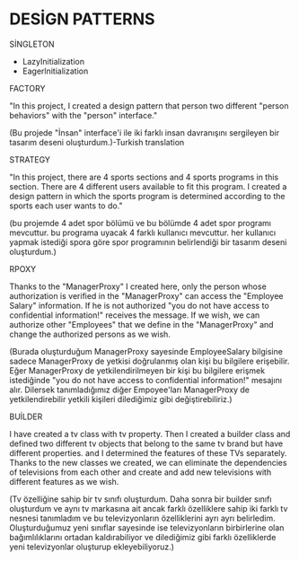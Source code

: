 # DESİGN PATTERNS

SİNGLETON

* LazyInitialization
* Eagerlnitialization

FACTORY

"In this project, I created a design pattern that person two different "person behaviors" with the "person" interface."

(Bu projede "İnsan" interface'i ile iki farklı insan davranışını sergileyen bir tasarım deseni oluşturdum.)-Turkish translation

STRATEGY

"In this project, there are 4 sports sections and 4 sports programs in this section. There are 4 different users available to fit this program. I created a design pattern in which the sports program is determined according to the sports each user wants to do."

(bu projemde 4 adet spor bölümü ve bu bölümde 4 adet spor programı mevcuttur. bu programa uyacak 4 farklı kullanıcı mevcuttur. her kullanıcı yapmak istediği spora göre spor programının belirlendiği bir tasarım deseni oluşturdum.)

RPOXY 

Thanks to the "ManagerProxy" I created here, only the person whose authorization is verified in the "ManagerProxy" can access the "Employee Salary" information. If he is not authorized "you do not have access to confidential information!" receives the message. If we wish, we can authorize other "Employees" that we define in the "ManagerProxy" and change the authorized persons as we wish.

(Burada oluşturduğum ManagerProxy sayesinde EmployeeSalary bilgisine sadece ManagerProxy de yetkisi doğrulanmış olan kişi bu bilgilere erişebilir. Eğer ManagerProxy de yetkilendirilmeyen bir kişi bu bilgilere erişmek istediğinde "you do not have access to confidential information!" mesajını alır. Dilersek tanımladığımız diğer Empoyee'ları ManagerProxy de yetkilendirebilir yetkili kişileri dilediğimiz gibi değiştirebiliriz.)

BUİLDER 

I have created a tv class with tv property. Then I created a builder class and defined two different tv objects that belong to the same tv brand but have different properties. and I determined the features of these TVs separately. Thanks to the new classes we created, we can eliminate the dependencies of televisions from each other and create and add new televisions with different features as we wish.

(Tv özelliğine sahip bir tv sınıfı oluşturdum. Daha sonra bir builder sınıfı oluşturdum ve aynı tv markasına ait ancak farklı özelliklere sahip iki farklı tv nesnesi tanımladım ve bu televizyonların özelliklerini ayrı ayrı belirledim. Oluşturduğumuz yeni sınıflar sayesinde ise televizyonların birbirlerine olan bağımlılıklarını ortadan kaldırabiliyor ve dilediğimiz gibi farklı özelliklerde yeni televizyonlar oluşturup ekleyebiliyoruz.)



